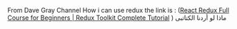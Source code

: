 From Dave Gray Channel How i can use redux the link is :
 ([React Redux Full Course for Beginners | Redux Toolkit Complete Tutorial](https://www.youtube.com/watch?v=NqzdVN2tyvQ&list=PL0Zuz27SZ-6M1J5I1w2-uZx36Qp6qhjKo&index=9)
)
ماذا لو أردنا الكتاتبى